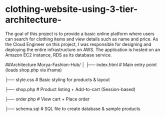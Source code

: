 # clothing-website-using-3-tier-architecture-
The goal of this project is to provide a basic online platform where users can search for clothing items and view details such as name and price.   As the Cloud Engineer on this project, I was responsible for designing and deploying the entire infrastructure on AWS. The application is hosted on an Amazon EC2 instance, RDS as its database service. 

##Architecture 
Morya-Fashion-Hub/
│
├── index.html          # Main entry point (loads shop.php via iframe)

├── style.css           # Basic styling for products & layout

├── shop.php            # Product listing + Add-to-cart (Session-based)

├── order.php           # View cart + Place order

├── schema.sql          # SQL file to create database & sample products


